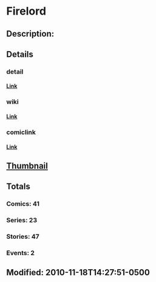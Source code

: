 # Firelord
## Description: 
## Details
### detail
#### [Link](http://marvel.com/characters/701/firelord?utm_campaign=apiRef&utm_source=225578a89fc76f3d20fbffda5d17a88d)
### wiki
#### [Link](http://marvel.com/universe/Firelord_(Pyreus_Kril)?utm_campaign=apiRef&utm_source=225578a89fc76f3d20fbffda5d17a88d)
### comiclink
#### [Link](http://marvel.com/comics/characters/1009305/firelord?utm_campaign=apiRef&utm_source=225578a89fc76f3d20fbffda5d17a88d)
## [Thumbnail](http://i.annihil.us/u/prod/marvel/i/mg/9/b0/4ce59fd314c38.jpg)
## Totals
### Comics: 41
### Series: 23
### Stories: 47
### Events: 2
## Modified: 2010-11-18T14:27:51-0500